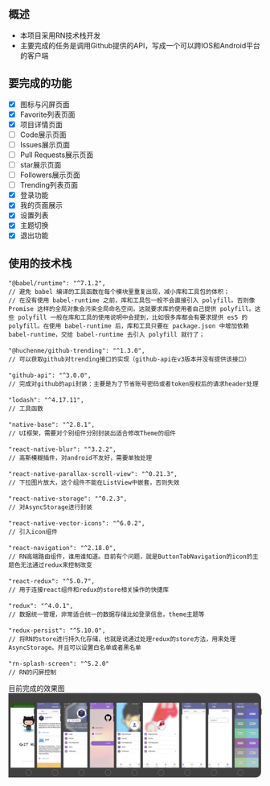 ## 概述
- 本项目采用RN技术栈开发
- 主要完成的任务是调用Github提供的API，写成一个可以跨IOS和Android平台的客户端

## 要完成的功能
- [x] 图标与闪屏页面
- [x] Favorite列表页面
- [x] 项目详情页面
- [ ] Code展示页面
- [ ] Issues展示页面
- [ ] Pull Requests展示页面
- [ ] star展示页面 
- [ ] Followers展示页面
- [ ] Trending列表页面
- [x] 登录功能
- [x] 我的页面展示
- [x] 设置列表
- [x] 主题切换
- [x] 退出功能

## 使用的技术栈
```
"@babel/runtime": "^7.1.2",
// 避免 babel 编译的工具函数在每个模块里重复出现，减小库和工具包的体积；
// 在没有使用 babel-runtime 之前，库和工具包一般不会直接引入 polyfill。否则像 Promise 这样的全局对象会污染全局命名空间，这就要求库的使用者自己提供 polyfill。这些 polyfill 一般在库和工具的使用说明中会提到，比如很多库都会有要求提供 es5 的 polyfill。在使用 babel-runtime 后，库和工具只要在 package.json 中增加依赖 babel-runtime，交给 babel-runtime 去引入 polyfill 就行了；

"@huchenme/github-trending": "^1.3.0",
// 可以获取github对trending接口的实现（github-api在v3版本并没有提供该接口）

"github-api": "^3.0.0",
// 完成对github的api封装：主要是为了节省账号密码或者token授权后的请求header处理

"lodash": "^4.17.11",
// 工具函数

"native-base": "^2.8.1",
// UI框架，需要对个别组件分别封装出适合修改Theme的组件

"react-native-blur": "^3.2.2",
// 高斯模糊插件，对android不友好，需要单独处理

"react-native-parallax-scroll-view": "^0.21.3",
// 下拉图片放大，这个组件不能在ListView中嵌套，否则失效

"react-native-storage": "^0.2.3",
// 对AsyncStorage进行封装

"react-native-vector-icons": "^6.0.2",
// 引入icon组件

"react-navigation": "^2.18.0",
// RN高端路由组件，谁用谁知道。目前有个问题，就是ButtonTabNavigation的icon的主题色无法通过redux来控制改变

"react-redux": "^5.0.7",
// 用于连接react组件和redux的store相关操作的快捷库

"redux": "^4.0.1",
// 数据统一管理，非常适合统一的数据存储比如登录信息，theme主题等

"redux-persist": "^5.10.0",
// 将RN的store进行持久化存储，也就是说通过处理redux的store方法，用来处理AsyncStorage。并且可以设置白名单或者黑名单

"rn-splash-screen": "^5.2.0"
// RN的闪屏控制
```
目前完成的效果图
![](https://raw.githubusercontent.com/wuyxp/react-native-github/master/readme_asset/github_readme_pic.jpg)

